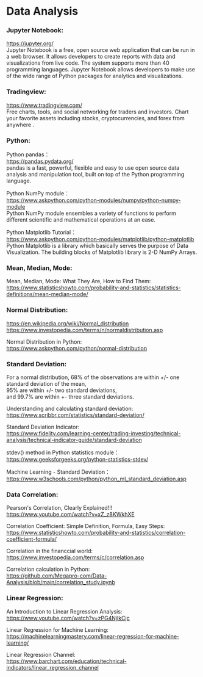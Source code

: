 # Data Analysis

### Jupyter Notebook:  
https://jupyter.org/  
Jupyter Notebook is a free, open source web application that can be run in a web browser. It allows developers to create reports with data and visualizations from live code. The system supports more than 40 programming languages. Jupyter Notebook allows developers to make use of the wide range of Python packages for analytics and visualizations. 

### Tradingview:  
https://www.tradingview.com/  
Free charts, tools, and social networking for traders and investors. Chart your favorite assets including stocks, cryptocurrencies, and forex from anywhere .

### Python:  

Python pandas：  
https://pandas.pydata.org/   
pandas is a fast, powerful, flexible and easy to use open source data analysis and manipulation tool,
built on top of the Python programming language.

Python NumPy module：  
https://www.askpython.com/python-modules/numpy/python-numpy-module  
Python NumPy module ensembles a variety of functions to perform different scientific and mathematical operations at an ease.

Python Matplotlib Tutorial：  
https://www.askpython.com/python-modules/matplotlib/python-matplotlib  
Python Matplotlib is a library which basically serves the purpose of Data Visualization. The building blocks of Matplotlib library is 2-D NumPy Arrays.


### Mean, Median, Mode:

Mean, Median, Mode: What They Are, How to Find Them:  
https://www.statisticshowto.com/probability-and-statistics/statistics-definitions/mean-median-mode/

### Normal Distribution:

https://en.wikipedia.org/wiki/Normal_distribution  
https://www.investopedia.com/terms/n/normaldistribution.asp

Normal Distribution in Python:  
https://www.askpython.com/python/normal-distribution

### Standard Deviation:

For a normal distribution, 68% of the observations are within +/- one standard deviation of the mean,   
95% are within +/- two standard deviations,   
and 99.7% are within +- three standard deviations.

Understanding and calculating standard deviation:  
https://www.scribbr.com/statistics/standard-deviation/

Standard Deviation Indicator:  
https://www.fidelity.com/learning-center/trading-investing/technical-analysis/technical-indicator-guide/standard-deviation

stdev() method in Python statistics module：  
https://www.geeksforgeeks.org/python-statistics-stdev/

Machine Learning - Standard Deviation：  
https://www.w3schools.com/python/python_ml_standard_deviation.asp


### Data Correlation:  

Pearson's Correlation, Clearly Explained!!!  
https://www.youtube.com/watch?v=xZ_z8KWkhXE

Correlation Coefficient: Simple Definition, Formula, Easy Steps:  
https://www.statisticshowto.com/probability-and-statistics/correlation-coefficient-formula/

Correlation in the financcial world:  
https://www.investopedia.com/terms/c/correlation.asp  

Correlation calculation in Python:  
https://github.com/Megapro-com/Data-Analysis/blob/main/correlation_study.ipynb


### Linear Regression:

An Introduction to Linear Regression Analysis:  
https://www.youtube.com/watch?v=zPG4NjIkCjc

Linear Regression for Machine Learning:  
https://machinelearningmastery.com/linear-regression-for-machine-learning/

Linear Regression Channel:  
https://www.barchart.com/education/technical-indicators/linear_regression_channel
